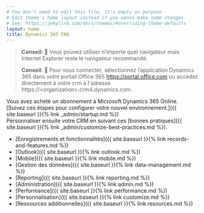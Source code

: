 ```yaml
---
# You don't need to edit this file, it's empty on purpose.
# Edit theme's home layout instead if you wanna make some changes
# See: https://jekyllrb.com/docs/themes/#overriding-theme-defaults
layout: home
title: Dynamics 365 FAQ
---
```


> **Conseil:** 🤔 Vous pouvez utiliser n'importe quel navigateur mais Internet
Explorer reste le navigateur recommandé.

> **Conseil:** 🤔 Pour vous connecter, sélectionnez l’application Dynamics 365 dans votre
portail Office 365 <https://portal.office.com> ou accédez directement à votre crm
à l'adresse https://\<organization\>.crm4.dynamics.com.


Vous avez acheté un abonnement à Microsoft Dynamics 365 Online.
[Suivez ces étapes pour configurer votre nouvel environnement.]({{ site.baseurl }}{% link _admin/startup.md %})  
Personnaliser ensuite votre CRM en suivant ces [bonnes pratiques]({{ site.baseurl }}{% link _admin/customize-best-practices.md %}).

* [Enregistrements et fonctionnalités]({{ site.baseurl }}{% link records-and-features.md %})
* [Outlook]({{ site.baseurl }}{% link outlook.md %})
* [Mobile]({{ site.baseurl }}{% link mobile.md %})
* [Gestion des données]({{ site.baseurl }}{% link data-management.md %})
* [Reporting]({{ site.baseurl }}{% link reporting.md %})
* [Administration]({{ site.baseurl }}{% link admin.md %})
* [Performance]({{ site.baseurl }}{% link performance.md %})
* [Personnalisation]({{ site.baseurl }}{% link customize.md %})
* [Ressources additionnelles]({{ site.baseurl }}{% link resources.md %})
